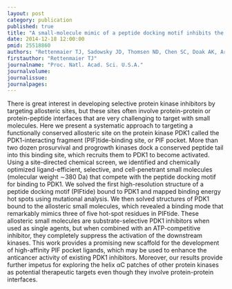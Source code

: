 ```yaml
---
layout: post
category: publication
published: true
title: "A small-molecule mimic of a peptide docking motif inhibits the protein kinase PDK1."
date: 2014-12-18 12:00:00
pmid: 25518860
authors: "Rettenmaier TJ, Sadowsky JD, Thomsen ND, Chen SC, Doak AK, Arkin MR, Wells JA"
firstauthor: "Rettenmaier TJ"
journalname: "Proc. Natl. Acad. Sci. U.S.A."
journalvolume: 
journalissue: 
journalpages: 
---
```


There is great interest in developing selective protein kinase inhibitors by targeting allosteric sites, but these sites often involve protein-protein or protein-peptide interfaces that are very challenging to target with small molecules. Here we present a systematic approach to targeting a functionally conserved allosteric site on the protein kinase PDK1 called the PDK1-interacting fragment (PIF)tide-binding site, or PIF pocket. More than two dozen prosurvival and progrowth kinases dock a conserved peptide tail into this binding site, which recruits them to PDK1 to become activated. Using a site-directed chemical screen, we identified and chemically optimized ligand-efficient, selective, and cell-penetrant small molecules (molecular weight ∼380 Da) that compete with the peptide docking motif for binding to PDK1. We solved the first high-resolution structure of a peptide docking motif (PIFtide) bound to PDK1 and mapped binding energy hot spots using mutational analysis. We then solved structures of PDK1 bound to the allosteric small molecules, which revealed a binding mode that remarkably mimics three of five hot-spot residues in PIFtide. These allosteric small molecules are substrate-selective PDK1 inhibitors when used as single agents, but when combined with an ATP-competitive inhibitor, they completely suppress the activation of the downstream kinases. This work provides a promising new scaffold for the development of high-affinity PIF pocket ligands, which may be used to enhance the anticancer activity of existing PDK1 inhibitors. Moreover, our results provide further impetus for exploring the helix αC patches of other protein kinases as potential therapeutic targets even though they involve protein-protein interfaces.

